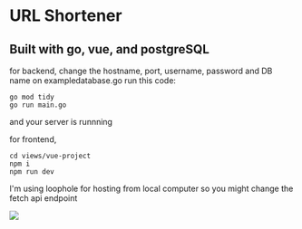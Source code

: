 # URL Shortener
## Built with go, vue, and postgreSQL

for backend, 
change the hostname, port, username, password and DB name on exampledatabase.go
run this code:
```
go mod tidy 
go run main.go
```  
and your server is runnning


for frontend,  
```
cd views/vue-project
npm i
npm run dev
```

I'm using loophole for hosting from local computer so you might change the fetch api endpoint


![](/documentation/demo-url-shortener.gif)

